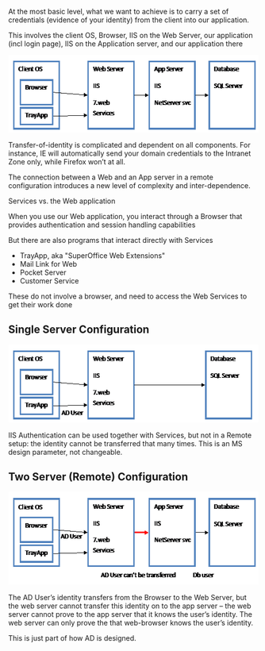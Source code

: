 <properties date="2016-05-11"
SortOrder="58"
/>

At the most basic level, what we want to achieve is to carry a set of credentials (evidence of your identity) from the client into our application.

This involves the client OS, Browser, IIS on the Web Server, our application (incl login page), IIS on the Application server, and our application there

<img src="../../EW%202010%20Authentication_files/image004.gif" width="572" height="156" />

Transfer-of-identity is complicated and dependent on all components.   For instance, IE will automatically send your domain credentials to the Intranet Zone only, while Firefox won’t at all.

The connection between a Web and an App server in a remote configuration introduces a new level of complexity and inter-dependence.

Services vs. the Web application

When you use our Web application, you interact through a Browser that provides authentication and session handling capabilities

But there are also programs that interact directly with Services

* TrayApp, aka "SuperOffice Web Extensions"
* Mail Link for Web
* Pocket Server
* Customer Service

These do not involve a browser, and need to access the Web Services to get their work done

## Single Server Configuration

<img src="../../EW%202010%20Authentication_files/image005.gif" width="572" height="157" />

IIS Authentication can be used together with Services, but not in a Remote setup: the identity cannot be transferred that many times.  This is an MS design parameter, not changeable.

## Two Server (Remote) Configuration 

<img src="../../EW%202010%20Authentication_files/image006.gif" width="572" height="187" />

The AD User’s identity transfers from the Browser to the Web Server, but the web server cannot transfer this identity on to the app server – the web server cannot prove to the app server that it knows the user’s identity. The web server can only prove the that web-browser knows the user’s identity.

This is just part of how AD is designed.
